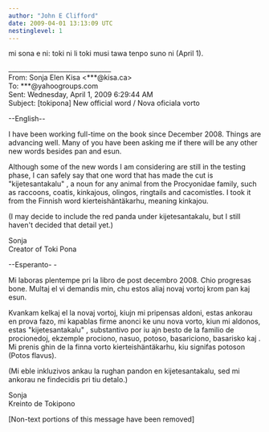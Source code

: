 ```yaml
---
author: "John E Clifford"
date: 2009-04-01 13:13:09 UTC
nestinglevel: 1
---
```

mi sona e ni: toki ni li toki musi tawa tenpo suno ni (April 1).  
  
  
  
  
\_\_\_\_\_\_\_\_\_\_\_\_\_\_\_\_\_\_\_\_\_\_\_\_\_\_\_\_\_\_\_\_  
From: Sonja Elen Kisa <\*\*\*@kisa.ca>  
To: \*\*\*@yahoogroups.com  
Sent: Wednesday, April 1, 2009 6:29:44 AM  
Subject: \[tokipona\] New official word / Nova oficiala vorto  
  
  
\--English--  
  
I have been working full-time on the book since December 2008. Things are advancing well. Many of you have been asking me if there will be any other new words besides pan and esun.  
  
Although some of the new words I am considering are still in the testing phase, I can safely say that one word that has made the cut is "kijetesantakalu" , a noun for any animal from the Procyonidae family, such as raccoons, coatis, kinkajous, olingos, ringtails and cacomistles. I took it from the Finnish word kierteishäntäkarhu, meaning kinkajou.  
  
(I may decide to include the red panda under kijetesantakalu, but I still haven't decided that detail yet.)  
  
Sonja  
Creator of Toki Pona  
  
\--Esperanto- -  
  
Mi laboras plentempe pri la libro de post decembro 2008. Chio progresas bone. Multaj el vi demandis min, chu estos aliaj novaj vortoj krom pan kaj esun.  
  
Kvankam kelkaj el la novaj vortoj, kiujn mi pripensas aldoni, estas ankorau en prova fazo, mi kapablas firme anonci ke unu nova vorto, kiun mi aldonos, estas "kijetesantakalu" , substantivo por iu ajn besto de la familio de procionedoj, ekzemple prociono, nasuo, potoso, basariciono, basarisko kaj . Mi prenis ghin de la finna vorto kierteishäntäkarhu, kiu signifas potoson (Potos flavus).  
  
(Mi eble inkluzivos ankau la rughan pandon en kijetesantakalu, sed mi ankorau ne findecidis pri tiu detalo.)  
  
Sonja  
Kreinto de Tokipono  
  
  
  
  
  
  
  
\[Non-text portions of this message have been removed\]